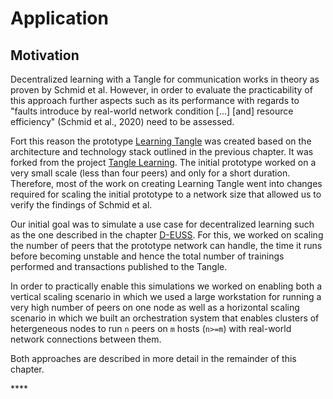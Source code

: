 # Application

## Motivation

Decentralized learning with a Tangle for communication works in theory as proven by Schmid et al. However, in order to evaluate the practicability of this approach further aspects such as its performance with regards to "faults introduce by real-world network condition \[...\] \[and\] resource efficiency" \(Schmid et al., 2020\) need to be assessed. 

Fort this reason the prototype [Learning Tangle](https://gitlab.hpi.de/osm/mpss2020/ipfs-learning-tangle) was created based on the architecture and technology stack outlined in the previous chapter. It was forked from the project [Tangle Learning](https://gitlab.hpi.de/osm/tangle-learning/learning-tangle). The initial prototype worked on a very small scale \(less than four peers\) and only for a short duration. Therefore, most of the work on creating Learning Tangle went into changes required for scaling the initial prototype to a network size that allowed us to verify the findings of Schmid et al.

Our initial goal was to simulate a use case for decentralized learning such as the one described in the chapter [D-EUSS](../../background/use-case.md). For this, we worked on scaling the number of peers that the prototype network can handle, the time it runs before becoming unstable and hence the total number of trainings performed and transactions published to the Tangle.

In order to practically enable this simulations we worked on enabling both a vertical scaling scenario in which we used a large workstation for running a very high number of peers on one node as well as a horizontal scaling scenario in which we built an orchestration system that enables clusters of hetergeneous nodes to run `n` peers on `m` hosts \(`n>=m`\) with real-world network connections between them. 

Both approaches are described in more detail in the remainder of this chapter.  

\*\*\*\*

